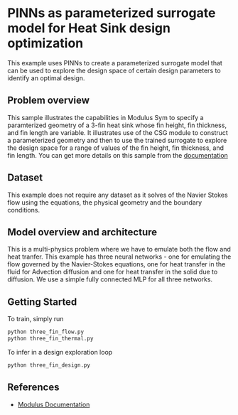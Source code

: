# PINNs as parameterized surrogate model for Heat Sink design optimization 

This example uses PINNs to create a parameterized surrogate model that can be used to explore the design space of certain design parameters to identify an optimal design. 

## Problem overview
This sample illustrates the capabilities in Modulus Sym to specify a paramterized geometry of a 3-fin heat sink whose fin height, fin thickness, and fin length are variable. It illustrates use of the CSG module to construct a parameterized geometry and then to use the trained surrogate to explore the design space for a range of values of the fin height, fin thickness, and fin length.
You can get more details on this sample from the [documentation](https://docs.nvidia.com/deeplearning/modulus/modulus-sym-v110/user_guide/advanced/parametrized_simulations.html)

## Dataset

This example does not require any dataset as it solves of the Navier Stokes flow using the equations, the physical geometry and the boundary conditions.

## Model overview and architecture

This is a multi-physics problem where we have to emulate both the flow and heat tranfer. This example has three neural networks - one for emulating the flow governed by the Navier-Stokes equations, one for heat transfer in the fluid for Advection diffusion and one for heat transfer in the solid due to diffusion. We use a simple fully connected MLP for all three networks.

## Getting Started

To train, simply run

```bash
python three_fin_flow.py
python three_fin_thermal.py
```
To infer in a design exploration loop

```bash
python three_fin_design.py
```

## References

- [Modulus Documentation](https://docs.nvidia.com/deeplearning/modulus/modulus-sym/user_guide/advanced/parametrized_simulations.html)
